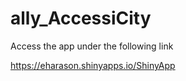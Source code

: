 # ally_AccessiCity

Access the app under the following link

https://eharason.shinyapps.io/ShinyApp

